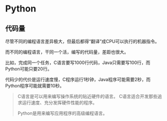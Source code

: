 # Python

## 代码量

尽管不同的编程语言差异极大，但最后都得“翻译”成CPU可以执行的机器指令。

而不同的编程语言，干同一个活，编写的代码量，差距也很大。

比如，完成同一个任务，C语言要写1000行代码，Java只需要写100行，而Python可能只要20行。

代码少的代价是运行速度慢，C程序运行1秒钟，Java程序可能需要2秒，而Python程序可能就需要10秒。

> C语言是可以用来编写操作系统的贴近硬件的语言。
> C语言适合开发那些追求运行速度、充分发挥硬件性能的程序。
> 
> Python是用来编写应用程序的高级编程语言。
